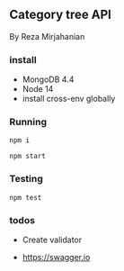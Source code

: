 ##  Category tree API
By Reza Mirjahanian 

### install
- MongoDB 4.4
- Node 14
- install cross-env globally
### Running
`npm i`

`npm start`

### Testing
`npm test`

### todos
* Create validator

* https://swagger.io

